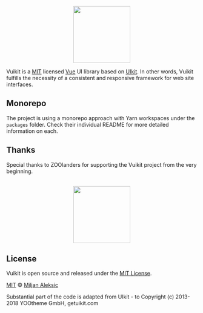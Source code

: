<p align="center">
  <a href="https://vuikit.github.io/vuikit">
    <img width="150" src="https://cdn.rawgit.com/vuikit/vuikit/master/static/logo-vuikit.svg">
  </a>
</p>

Vuikit is a [MIT](https://github.com/vuikit/vuikit/blob/develop/LICENSE) licensed [Vue](https://vuejs.org/) UI library based on [UIkit](https://getuikit.com/). In other words, Vuikit fulfills the necessity of a consistent and responsive framework for web site interfaces.

## Monorepo

The project is using a monorepo approach with Yarn workspaces under the `packages` folder. Check their  individual README for more detailed information on each.

## Thanks

Special thanks to ZOOlanders for supporting the Vuikit project from the very beginning.

<p align="center">
  <br />
  <a href="http://www.zoolanders.com"><img width="150px" src="https://raw.githubusercontent.com/vuikit/vuikit/develop/static/sponsors/zoolanders.png"></a>
</p>

## License

Vuikit is open source and released under the [MIT License](LICENSE).

[MIT](LICENSE) &copy; [Miljan Aleksic](https://twitter.com/AleksicMiljan)

Substantial part of the code is adapted from UIkit - to Copyright (c) 2013-2018 YOOtheme GmbH, getuikit.com
